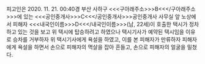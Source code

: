 피고인은 2020. 11. 21. 00:40경 부산 사하구 <<<구아래주소>>>B<<</구아래주소>>>에 있는 <<<공인중개사>>>C<<</공인중개사>>>공인중개사 사무실 앞 노상에서 피해자 <<<내국인이름>>>D<<</내국인이름>>>(남, 22세)이 호출한 택시가 정차하고 있는 것을 보고 위 택시에 탑승하려고 하였으나 택시기사가 예약된 택시임을 이유로 승차를 거부하자 위 택시기사에게 욕설을 하였고, 이를 본 피해자가 만류하자 피해자에게 욕설을 하면서 손으로 피해자의 멱살을 잡아 흔들고, 손으로 피해자의 얼굴을 밀쳤다.
